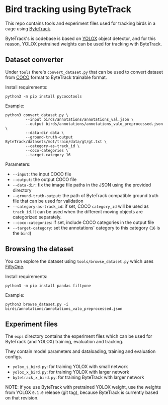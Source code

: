 # Bird tracking using ByteTrack

This repo contains tools and experiment files used for tracking birds in a cage using [ByteTrack](https://github.com/ifzhang/ByteTrack).

ByteTrack's is codebase is based on [YOLOX](https://github.com/Megvii-BaseDetection/YOLOX) object detector, and for this reason, YOLOX pretrained weights can be used for tracking with ByteTrack.

## Dataset converter

Under `tools` there's `convert_dataset.py` that can be used to convert dataset from [COCO](https://cocodataset.org/#format-data) format to ByteTrack trainable format.

Install requirements:

```
python3 -m pip install pycocotools
```

Example:

```
python3 convert_dataset.py \
         --input birds/annotations/annotations_val.json \
         --output birds/annotations/annotations_valo_preprocessed.json \
         --data-dir data \
         --ground-truth-output ByteTrack/datasets/mot/train/data/gt/gt.txt \
         --category-as-track_id \
         --coco-categories \
         --target-category 16
```

Parameters:
  * `--input`: the input COCO file
  * `--output`: the output COCO file
  * `--data-dir`: fix the image file paths in the JSON using the provided directory
  * `--ground-truth-output`: the path of ByteTrack compatible ground truth file that can be used for validation
  * `--category-as-track_id`: if set, COCO `category_id` will be used as `track_id`. It can be used when the different moving objects are categorized separately.
  * `--coco-categories`: if set, include COCO categories in the output file
  * `--target-category`: set the annotations' category to this category (`16` is the `bird`)

## Browsing the dataset

You can explore the dataset using `tools/browse_dataset.py` which uses [FiftyOne](https://voxel51.com/docs/fiftyone/).

Install requirements:

```
python3 -m pip install pandas fiftyone
```

Example:

```
python3 browse_dataset.py -i birds/annotations/annotations_valo_preprocessed.json
```


## Experiment files

The `exps` directory contains the experiment files which can be used for ByteTrack (and YOLOX) training, evaluation and tracking.

They contain model parameters and dataloading, training and evaluation configs.

  * `yolox_s_bird.py`: for training YOLOX with small network
  * `yolox_x_bird.py`: for training YOLOX with larger network
  * `bytetrack_x_bird.py`: for training ByteTrack with larger network

NOTE: if you use ByteTrack with pretrained YOLOX weight, use the weights from YOLOX `0.1.0` release (git tag), because ByteTrack is currently based on that revision.

